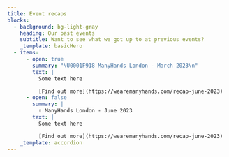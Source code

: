 ```yaml
---
title: Event recaps
blocks:
  - background: bg-light-gray
    heading: Our past events
    subtitle: Want to see what we got up to at previous events?
    _template: basicHero
  - items:
      - open: true
        summary: "\U0001F918 ManyHands London - March 2023\n"
        text: |
          Some text here

          [Find out more](https://wearemanyhands.com/recap-june-2023)
      - open: false
        summary: |
          ✌️ ManyHands London - June 2023
        text: |
          Some text here

          [Find out more](https://wearemanyhands.com/recap-june-2023)
    _template: accordion
---
```




